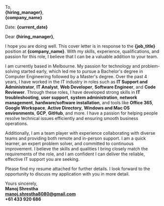 To,  
**{hiring_manager}**,  
**{company_name}**

Date: **{current_date}**

Dear **{hiring_manager}**,

I hope you are doing well. This cover letter is in response to the **{job_title}** position at **{company_name}**. With my skills, experience, qualifications, and passion for this role, I believe that I can be a valuable addition to your team.

I am currently based in Melbourne. My passion for technology and problem-solving started early, which led me to pursue a Bachelor's degree in Computer Engineering followed by a Master's degree. Over the past 4 years, I have worked in the IT industry in roles such as **IT Support and Administrator**, **IT Analyst**, **Web Developer**, **Software Engineer**, and **Code Reviewer**. Through these roles, I have developed strong skills in **IT troubleshooting**, **user support**, **system administration**, **network management**, **hardware/software installation**, and tools like **Office 365**, **Google Workspace**, **Active Directory**, **Windows and Mac OS environments**, **GCP**, **GitHub**, and more. I have a passion for helping people resolve technical issues efficiently and ensuring smooth business operations.

Additionally, I am a team player with experience collaborating with diverse teams and providing both remote and in-person support. I am a quick learner, an expert problem solver, and committed to continuous improvement. I believe the skills and qualities I bring closely match the requirements of the role, and I am confident I can deliver the reliable, effective IT support you are seeking.

Please find my resume attached for further details. I look forward to the opportunity to discuss my application with you in more detail.

Yours sincerely,  
**Manoj Shrestha**  
**manoj.shrestha8080@gmail.com**  
**+61 433 920 686**